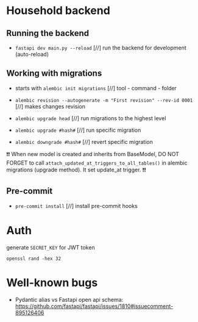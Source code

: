 # Household backend

## Running the backend
- `fastapi dev main.py --reload` [//] run the backend for development (auto-reload)

## Working with migrations
- starts with `alembic init migrations` [//] tool - command - folder

- `alembic revision --autogenerate -m "First revision" --rev-id 0001` [//] makes changes revision
- `alembic upgrade head` [//] run migrations to the highest level
- `alembic upgrade #hash#` [//] run specific migration
- `alembic downgrade #hash#` [//] revert specific migration

❗❗ When new model is created and inherits from BaseModel, DO NOT FORGET to call `attach_updated_at_triggers_to_all_tables()` in alembic migrations (upgrade method). It set update_at trigger. ❗❗

## Pre-commit
- `pre-commit install` [//] install pre-commit hooks

# Auth
generate `SECRET_KEY` for JWT token
```
openssl rand -hex 32
```

# Well-known bugs
- Pydantic alias vs Fastapi open api schema: https://github.com/fastapi/fastapi/issues/1810#issuecomment-895126406
